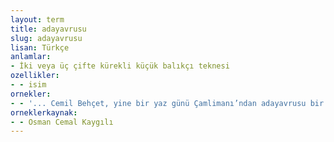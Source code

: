 ```yaml
---
layout: term
title: adayavrusu
slug: adayavrusu
lisan: Türkçe
anlamlar:
- İki veya üç çifte kürekli küçük balıkçı teknesi
ozellikler:
- - isim
ornekler:
- - '... Cemil Behçet, yine bir yaz günü Çamlimanı’ndan adayavrusu bir kayıkla İstanbul’a gelirken...'
orneklerkaynak:
- - Osman Cemal Kaygılı
---
```

